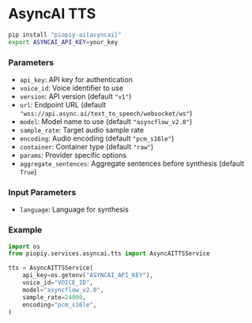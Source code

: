 # AsyncAI TTS

```bash
pip install "piopiy-ai[asyncai]"
export ASYNCAI_API_KEY=your_key
```

### Parameters

- `api_key`: API key for authentication
- `voice_id`: Voice identifier to use
- `version`: API version (default `"v1"`)
- `url`: Endpoint URL (default `"wss://api.async.ai/text_to_speech/websocket/ws"`)
- `model`: Model name to use (default `"asyncflow_v2.0"`)
- `sample_rate`: Target audio sample rate
- `encoding`: Audio encoding (default `"pcm_s16le"`)
- `container`: Container type (default `"raw"`)
- `params`: Provider specific options
- `aggregate_sentences`: Aggregate sentences before synthesis (default `True`)


### Input Parameters

- `language`: Language for synthesis


### Example

```python
import os
from piopiy.services.asyncai.tts import AsyncAITTSService

tts = AsyncAITTSService(
    api_key=os.getenv("ASYNCAI_API_KEY"),
    voice_id="VOICE_ID",
    model="asyncflow_v2.0",
    sample_rate=24000,
    encoding="pcm_s16le",
)
```
